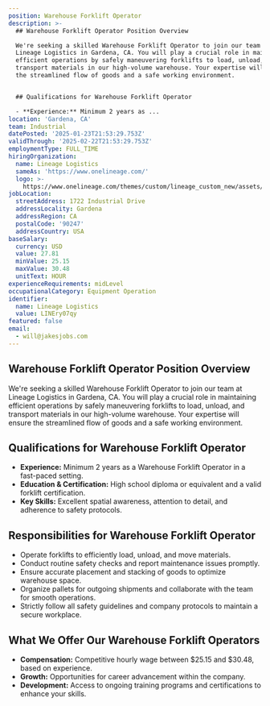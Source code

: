 ```yaml
---
position: Warehouse Forklift Operator
description: >-
  ## Warehouse Forklift Operator Position Overview

  We're seeking a skilled Warehouse Forklift Operator to join our team at
  Lineage Logistics in Gardena, CA. You will play a crucial role in maintaining
  efficient operations by safely maneuvering forklifts to load, unload, and
  transport materials in our high-volume warehouse. Your expertise will ensure
  the streamlined flow of goods and a safe working environment.


  ## Qualifications for Warehouse Forklift Operator

  - **Experience:** Minimum 2 years as ...
location: 'Gardena, CA'
team: Industrial
datePosted: '2025-01-23T21:53:29.753Z'
validThrough: '2025-02-22T21:53:29.753Z'
employmentType: FULL_TIME
hiringOrganization:
  name: Lineage Logistics
  sameAs: 'https://www.onelineage.com/'
  logo: >-
    https://www.onelineage.com/themes/custom/lineage_custom_new/assets/lineage_logo.svg
jobLocation:
  streetAddress: 1722 Industrial Drive
  addressLocality: Gardena
  addressRegion: CA
  postalCode: '90247'
  addressCountry: USA
baseSalary:
  currency: USD
  value: 27.81
  minValue: 25.15
  maxValue: 30.48
  unitText: HOUR
experienceRequirements: midLevel
occupationalCategory: Equipment Operation
identifier:
  name: Lineage Logistics
  value: LINEry07qy
featured: false
email:
  - will@jakesjobs.com
---
```




## Warehouse Forklift Operator Position Overview
We're seeking a skilled Warehouse Forklift Operator to join our team at Lineage Logistics in Gardena, CA. You will play a crucial role in maintaining efficient operations by safely maneuvering forklifts to load, unload, and transport materials in our high-volume warehouse. Your expertise will ensure the streamlined flow of goods and a safe working environment.

## Qualifications for Warehouse Forklift Operator
- **Experience:** Minimum 2 years as a Warehouse Forklift Operator in a fast-paced setting.
- **Education & Certification:** High school diploma or equivalent and a valid forklift certification.
- **Key Skills:** Excellent spatial awareness, attention to detail, and adherence to safety protocols.

## Responsibilities for Warehouse Forklift Operator
- Operate forklifts to efficiently load, unload, and move materials.
- Conduct routine safety checks and report maintenance issues promptly.
- Ensure accurate placement and stacking of goods to optimize warehouse space.
- Organize pallets for outgoing shipments and collaborate with the team for smooth operations.
- Strictly follow all safety guidelines and company protocols to maintain a secure workplace.

## What We Offer Our Warehouse Forklift Operators
- **Compensation:** Competitive hourly wage between $25.15 and $30.48, based on experience.
- **Growth:** Opportunities for career advancement within the company.
- **Development:** Access to ongoing training programs and certifications to enhance your skills.
